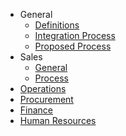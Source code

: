 - General
  - [Definitions](./general/index.md)
  - [Integration Process](./general/integrationProcess.md)
  - [Proposed Process](./general/proposedProcess.md)
- Sales
  - [General](./sales/index.md)
  - [Process](./sales/process.md)
- [Operations](./operations/index.md)
- [Procurement](./procurement/index.md)
- [Finance](./finance/index.md)
- [Human Resources](./hr/index.md)
